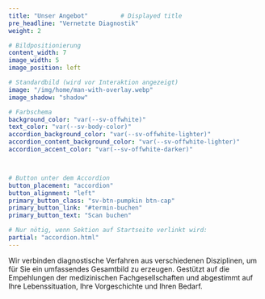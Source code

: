 ```yaml
---
title: "Unser Angebot"         # Displayed title
pre_headline: "Vernetzte Diagnostik" 
weight: 2

# Bildpositionierung
content_width: 7
image_width: 5
image_position: left

# Standardbild (wird vor Interaktion angezeigt)
image: "/img/home/man-with-overlay.webp"
image_shadow: "shadow"

# Farbschema
background_color: "var(--sv-offwhite)"
text_color: "var(--sv-body-color)"
accordion_background_color: "var(--sv-offwhite-lighter)"
accordion_content_background_color: "var(--sv-offwhite-lighter)"
accordion_accent_color: "var(--sv-offwhite-darker)"



# Button unter dem Accordion
button_placement: "accordion"
button_alignment: "left"
primary_button_class: "sv-btn-pumpkin btn-cap"
primary_button_link: "#termin-buchen"
primary_button_text: "Scan buchen"

# Nur nötig, wenn Sektion auf Startseite verlinkt wird:
partial: "accordion.html"
---
```


Wir verbinden diagnostische Verfahren aus verschiedenen Disziplinen, um für Sie ein umfassendes Gesamtbild zu erzeugen. Gestützt auf die Empehlungen der medizinischen Fachgesellschaften und  abgestimmt auf Ihre Lebenssituation, Ihre Vorgeschichte und Ihren Bedarf.
